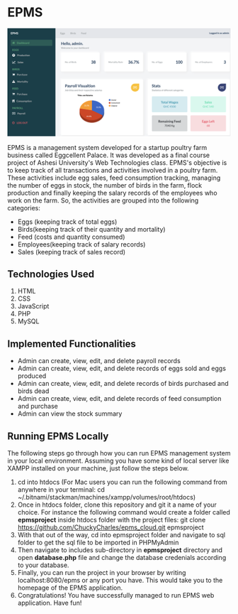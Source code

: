 # EPMS

![Screenshot](EPMS-Screenshot.png)

EPMS is a management system developed for a startup poultry farm business called Eggcellent Palace. It was developed as a final course project of Ashesi University's Web Technologies class. EPMS's objective is to keep track of all transactions and activities involved in a poultry farm. These activities include egg sales, feed consumption tracking, managing the number of eggs in stock, the number of birds in the farm, flock production and finally keeping the salary records of the employees who work on the farm. So, the activities are grouped into the following categories:
* Eggs (keeping track of total eggs)
* Birds(keeping track of their quantity and mortality)
* Feed (costs and quantity consumed)
* Employees(keeping track of salary records)
* Sales (keeping track of sales record)

## Technologies Used

1. HTML
2. CSS
4. JavaScript
5. PHP
6. MySQL





## Implemented Functionalities

* Admin can create, view, edit, and delete payroll records
* Admin can create, view, edit, and delete records of eggs sold and eggs produced
* Admin can create, view, edit, and delete records of birds purchased and birds dead
* Admin can create, view, edit, and delete records of feed consumption and purchase
* Admin can view the stock summary 

## Running EPMS Locally
The following steps go through how you can run EPMS management system in your local environment. Assuming you have some kind of local server like XAMPP installed on your machine, just follow the steps below.
1. cd into htdocs (For Mac users you can run the following command from anywhere in your terminal: cd ~/.bitnami/stackman/machines/xampp/volumes/root/htdocs)
2. Once in htdocs folder, clone this repository and git it a name of your choice. For instance the following command would create a folder called **epmsproject** inside htdocs folder with the project files: git clone https://github.com/ChuckyCharles/epms_cloud.git epmsproject
3. With that out of the way, cd into epmsproject folder and navigate to sql folder to get the sql file to be imported in PHPMyAdmin 
4. Then navigate to includes sub-directory in **epmsproject** directory and open **database.php** file and change the database credenials according to your database. 
5. Finally, you can run the project in your browser by writing localhost:8080/epms or any port you have. This would take you to the homepage of the EPMS application.
6. Congratulations! You have successfully managed to run EPMS web application. Have fun!


